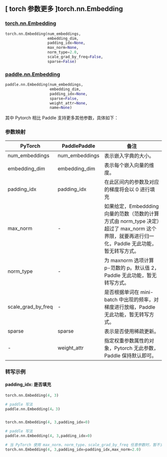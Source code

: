 ## [ torch 参数更多 ]torch.nn.Embedding
### [torch.nn.Embedding](https://pytorch.org/docs/stable/generated/torch.nn.Embedding.html?highlight=embedding#torch.nn.Embedding)

```python
torch.nn.Embedding(num_embeddings,
                   embedding_dim,
                   padding_idx=None,
                   max_norm=None,
                   norm_type=2.0,
                   scale_grad_by_freq=False,
                   sparse=False)
```
### [paddle.nn.Embedding](https://www.paddlepaddle.org.cn/documentation/docs/zh/api/paddle/nn/Embedding_cn.html#embedding)

```python
paddle.nn.Embedding(num_embeddings,
                    embedding_dim,
                    padding_idx=None,
                    sparse=False,
                    weight_attr=None,
                    name=None)
```

其中 Pytorch 相比 Paddle 支持更多其他参数，具体如下：
### 参数映射
| PyTorch       | PaddlePaddle | 备注                                                   |
| ------------- | ------------ | ------------------------------------------------------ |
| num_embeddings     | num_embeddings            | 表示嵌入字典的大小。  |
| embedding_dim     | embedding_dim            | 表示每个嵌入向量的维度。  |
| padding_idx     | padding_idx            | 在此区间内的参数及对应的梯度将会以 0 进行填充  |
| max_norm      | -            | 如果给定，Embeddding 向量的范数（范数的计算方式由 norm_type 决定）超过了 max_norm 这个界限，就要再进行归一化，Paddle 无此功能，暂无转写方式。  |
| norm_type     | -            | 为 maxnorm 选项计算 p-范数的 p。默认值 2，Paddle 无此功能，暂无转写方式。  |
| scale_grad_by_freq | -       | 是否根据单词在 mini-batch 中出现的频率，对梯度进行放缩，Paddle 无此功能，暂无转写方式。  |
| sparse     | sparse            | 表示是否使用稀疏更新。  |
| -             | weight_attr  | 指定权重参数属性的对象，Pytorch 无此参数，Paddle 保持默认即可。  |


### 转写示例
#### padding_idx: 是否填充
```python
torch.nn.Embedding(4, 3)

# paddle 写法
paddle.nn.Embedding(4，3)


torch.nn.Embedding(4, 3,padding_idx=0)

# paddle 写法
paddle.nn.Embedding(4, 3,padding_idx=0)

# 当 PyTorch 使用 max_norm、norm_type、scale_grad_by_freq 任意参数时，暂不支持转写
torch.nn.Embedding(4, 3,padding_idx=padding_idx,max_norm=2.0)
```
